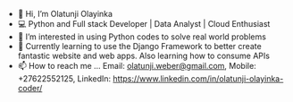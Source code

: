 - 👋 Hi, I’m Olatunji Olayinka
- 💻 Python and Full stack Developer | Data Analyst | Cloud Enthusiast
- 👀 I’m interested in using Python codes to solve real world problems
- 🌱 Currently learning to use the Django Framework to better create fantastic website and web apps. Also learning how to consume APIs
- 📫 How to reach me ... Email: olatunji.weber@gmail.com, Mobile: +27622552125, 
     LinkedIn: https://www.linkedin.com/in/olatunji-olayinka-coder/


<!---
olatunji-weber/olatunji-weber is a ✨ special ✨ repository because its `README.md` (this file) appears on your GitHub profile.
You can click the Preview link to take a look at your changes.
--->
